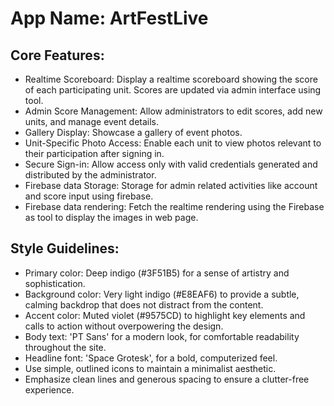 # **App Name**: ArtFestLive

## Core Features:

- Realtime Scoreboard: Display a realtime scoreboard showing the score of each participating unit. Scores are updated via admin interface using tool.
- Admin Score Management: Allow administrators to edit scores, add new units, and manage event details.
- Gallery Display: Showcase a gallery of event photos.
- Unit-Specific Photo Access: Enable each unit to view photos relevant to their participation after signing in.
- Secure Sign-in: Allow access only with valid credentials generated and distributed by the administrator.
- Firebase data Storage: Storage for admin related activities like account and score input using firebase.
- Firebase data rendering: Fetch the realtime rendering using the Firebase as tool to display the images in web page.

## Style Guidelines:

- Primary color: Deep indigo (#3F51B5) for a sense of artistry and sophistication.
- Background color: Very light indigo (#E8EAF6) to provide a subtle, calming backdrop that does not distract from the content.
- Accent color: Muted violet (#9575CD) to highlight key elements and calls to action without overpowering the design.
- Body text: 'PT Sans' for a modern look, for comfortable readability throughout the site.
- Headline font: 'Space Grotesk', for a bold, computerized feel.
- Use simple, outlined icons to maintain a minimalist aesthetic.
- Emphasize clean lines and generous spacing to ensure a clutter-free experience.